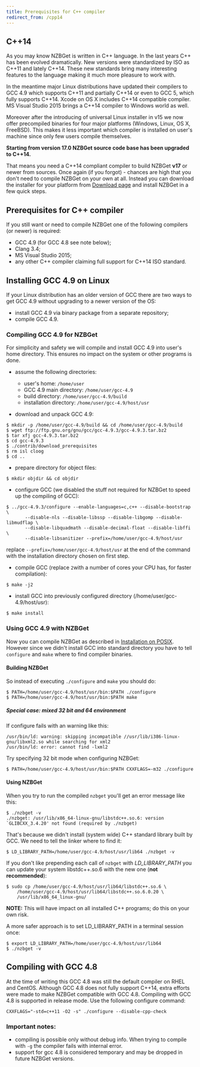 ```yaml
---
title: Prerequisites for C++ compiler
redirect_from: /cpp14
---
```

## C++14
As you may know NZBGet is written in C++ language. In the last years C++ has been evolved dramatically. New versions were standardized by ISO as C++11 and lately C++14. These new standards bring many interesting features to the language making it much more pleasure to work with.

In the meantime major Linux distributions have updated their compilers to GCC 4.9 which supports C++11 and partially C++14 or even to GCC 5, which fully supports C++14. Xcode on OS X includes C++14 compatible compiler. MS Visual Studio 2015 brings a C++14 compiler to Windows world as well.

Moreover after the introducing of universal Linux installer in v15 we now offer precompiled binaries for four major platforms (Windows, Linux, OS X, FreeBSD). This makes it less important which compiler is installed on user's machine since only few users compile themselves.

**Starting from version 17.0 NZBGet source code base has been upgraded to C++14.**

That means you need a C++14 compliant compiler to build NZBGet **v17** or newer from sources. Once again (if you forgot) - chances are high that you don't need to compile NZBGet on your own at all. Instead you can download the installer for your platform from [Download page](http://nzbget.net/download) and install NZBGet in a few quick steps.

## Prerequisites for C++ compiler
If you still want or need to compile NZBGet one of the following compilers (or newer) is required:
- GCC 4.9 (for GCC 4.8 see note below);
- Clang 3.4;
- MS Visual Studio 2015;
- any other C++ compiler claiming full support for C++14 ISO standard.

## Installing GCC 4.9 on Linux
If your Linux distribution has an older version of GCC there are two ways to get GCC 4.9 without upgrading to a newer version of the OS:
- install GCC 4.9 via binary package from a separate repository;
- compile GCC 4.9.

### Compiling GCC 4.9 for NZBGet
For simplicity and safety we will compile and install GCC 4.9 into user's home directory. This ensures no impact on the system or other programs is done.
- assume the following directories:
  - user's home: `/home/user`
  - GCC 4.9 main directory: `/home/user/gcc-4.9`
  - build directory: `/home/user/gcc-4.9/build`
  - installation directory: `/home/user/gcc-4.9/host/usr`

- download and unpack GCC 4.9:
 ```shell
$ mkdir -p /home/user/gcc-4.9/build && cd /home/user/gcc-4.9/build
$ wget ftp://ftp.gnu.org/gnu/gcc/gcc-4.9.3/gcc-4.9.3.tar.bz2
$ tar xfj gcc-4.9.3.tar.bz2
$ cd gcc-4.9.3
$ ./contrib/download_prerequisites
$ rm isl cloog
$ cd ..
```

- prepare directory for object files:
 ```shell
$ mkdir objdir && cd objdir
```

- configure GCC (we disabled the stuff not required for NZBGet to speed up the compiling of GCC):
 ```shell
$ ../gcc-4.9.3/configure --enable-languages=c,c++ --disable-bootstrap \
        --disable-nls --disable-libssp --disable-libgomp --disable-libmudflap \
        --disable-libquadmath --disable-decimal-float --disable-libffi \
        --disable-libsanitizer --prefix=/home/user/gcc-4.9/host/usr
```
 replace `--prefix=/home/user/gcc-4.9/host/usr` at the end of the command with the installation directory chosen on first step.

- compile GCC (replace `2`with a number of cores your CPU has, for faster compilation):
 ```shell
$ make -j2
```

- install GCC into previously configured directory (/home/user/gcc-4.9/host/usr):
 ```shell
$ make install
```

### Using GCC 4.9 with NZBGet
Now you can compile NZBGet as described in [Installation on POSIX]([Installation_on_POSIX). However since we didn't install GCC into standard directory you have to tell `configure` and `make` where to find compiler binaries.

#### Building NZBGet
So instead of executing `./configure` and `make` you should do:
 ```shell
$ PATH=/home/user/gcc-4.9/host/usr/bin:$PATH ./configure
$ PATH=/home/user/gcc-4.9/host/usr/bin:$PATH make
```

##### Special case: mixed 32 bit and 64 environment
If configure fails with an warning like this:
```shell
/usr/bin/ld: warning: skipping incompatible //usr/lib/i386-linux-gnu/libxml2.so while searching for xml2
/usr/bin/ld: error: cannot find -lxml2
```
Try specifying 32 bit mode when configuring NZBGet:
 ```shell
$ PATH=/home/user/gcc-4.9/host/usr/bin:$PATH CXXFLAGS=-m32 ./configure
```

#### Using NZBGet
When you try to run the compiled `nzbget` you'll get an error message like this:
```
$ ./nzbget -v
./nzbget: /usr/lib/x86_64-linux-gnu/libstdc++.so.6: version `GLIBCXX_3.4.20' not found (required by ./nzbget)
```

That's because we didn't install (system wide) C++ standard library built by GCC. We need to tell the linker where to find it:
```shell
$ LD_LIBRARY_PATH=/home/user/gcc-4.9/host/usr/lib64 ./nzbget -v
```

If you don't like prepending each call of `nzbget` with *LD_LIBRARY_PATH* you can update your system libstdc++.so.6 with the new one (**not recommended**):
```shell
$ sudo cp /home/user/gcc-4.9/host/usr/lib64/libstdc++.so.6 \
    /home/user/gcc-4.9/host/usr/lib64/libstdc++.so.6.0.20 \
    /usr/lib/x86_64_linux-gnu/
```

**NOTE:** This will have impact on all installed C++ programs; do this on your own risk.

A more safer approach is to set LD_LIBRARY_PATH in a terminal session once:
```shell
$ export LD_LIBRARY_PATH=/home/user/gcc-4.9/host/usr/lib64
$ ./nzbget -v
```

## Compiling with GCC 4.8
At the time of writing this GCC 4.8 was still the default compiler on RHEL and CentOS. Although GCC 4.8 does not fully support C++14, extra efforts were made to make NZBGet compatible with GCC 4.8. Compiling with GCC 4.8 is supported in release mode. Use the following configure command:
```shell
CXXFLAGS="-std=c++11 -O2 -s" ./configure --disable-cpp-check
```
### Important notes:
- compiling is possible only without debug info. When trying to compile with `-g` the compiler fails with internal error.
- support for gcc 4.8 is considered temporary and may be dropped in future NZBGet versions.

